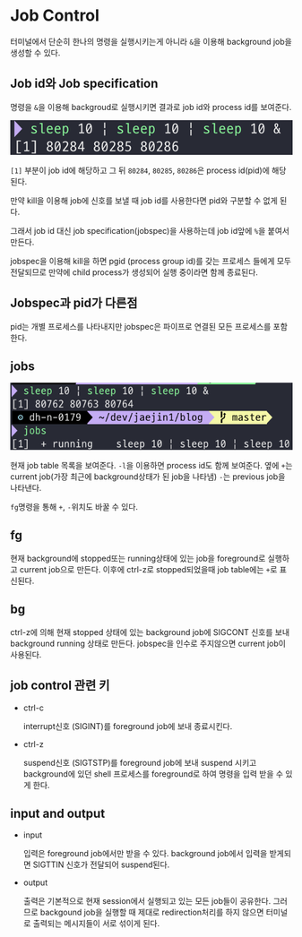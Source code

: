 # Job Control


터미널에서 단순히 한나의 명령을 실행시키는게 아니라 `&`을 이용해 background job을 생성할 수 있다.

<!--more-->

## Job id와 Job specification

명령을 `&`을 이용해 backgroud로 실행시키면 결과로 job id와 process id를 보여준다. 

![background](background.png "background")

`[1]` 부분이 job id에 해당하고 그 뒤 `80284`, `80285`, `80286`은 process id(pid)에 해당된다.

만약 kill을 이용해 job에 신호를 보낼 때 job id를 사용한다면 pid와 구분할 수 없게 된다. 

그래서 job id 대신 job specification(jobspec)을 사용하는데 job id앞에 `%`을 붙여서 만든다.

jobspec을 이용해 kill을 하면 pgid (process group id)를 갖는 프로세스 들에게 모두 전달되므로 만약에 child process가 생성되어 실행 중이라면 함께 종료된다.

## Jobspec과 pid가 다른점

pid는 개별 프로세스를 나타내지만 jobspec은 파이프로 연결된 모든 프로세스를 포함한다.

## jobs

![jobs](jobs.png "jobs")

현재 job table 목록을 보여준다. `-l`을 이용하면 process id도 함께 보여준다. 옆에 `+`는 current job(가장 최근에 background상태가 된 job을 나타냄) `-`는 previous job을 나타낸다.

`fg`명령을 통해 `+`, `-`위치도 바꿀 수 있다.

## fg

현재 background에 stopped또는 running상태에 있는 job을 foreground로 실행하고 current job으로 만든다. 이후에 ctrl-z로 stopped되었을때 job table에는 `+`로 표신된다.

## bg

ctrl-z에 의해 현재 stopped 상태에 있는 background job에 SIGCONT 신호를 보내 background running 상태로 만든다. jobspec을 인수로 주지않으면 current job이 사용된다.

## job control 관련 키

* ctrl-c
    
    interrupt신호 (SIGINT)를 foreground job에 보내 종료시킨다.

* ctrl-z

    suspend신호 (SIGTSTP)를 foreground job에 보내 suspend 시키고 background에 있던 shell 프로세스를 foreground로 하여 명령을 입력 받을 수 있게 한다.

## input and output

* input

    입력은 foreground job에서만 받을 수 있다. background job에서 입력을 받게되면 SIGTTIN 신호가 전달되어 suspend된다.

* output

    출력은 기본적으로 현재 session에서 실행되고 있는 모든 job들이 공유한다. 그러므로 backgound job을 실행할 때 제대로 redirection처리를 하지 않으면 터미널로 출력되는 메시지들이 서로 섞이게 된다.
